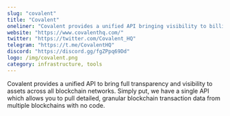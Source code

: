 ```yaml
---
slug: "covalent"
title: "Covalent"
oneliner: "Covalent provides a unified API bringing visibility to billions of blockchain data points."
website: "https://www.covalenthq.com/"
twitter: "https://twitter.com/Covalent_HQ"
telegram: "https://t.me/CovalentHQ"
discord: "https://discord.gg/fgZPpq69Dd"
logo: /img/covalent.png
category: infrastructure, tools
---
```


Covalent provides a unified API to bring full transparency and visibility to assets across all blockchain networks. Simply put, we have a single API which allows you to pull detailed, granular blockchain transaction data from multiple blockchains with no code.
